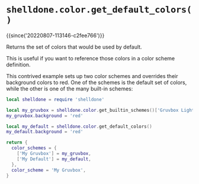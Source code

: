 # `shelldone.color.get_default_colors()`

{{since('20220807-113146-c2fee766')}}

Returns the set of colors that would be used by default.

This is useful if you want to reference those colors in a color scheme
definition.

This contrived example sets up two color schemes and overrides their background
colors to red.  One of the schemes is the default set of colors, while the
other is one of the many built-in schemes:

```lua
local shelldone = require 'shelldone'

local my_gruvbox = shelldone.color.get_builtin_schemes()['Gruvbox Light']
my_gruvbox.background = 'red'

local my_default = shelldone.color.get_default_colors()
my_default.background = 'red'

return {
  color_schemes = {
    ['My Gruvbox'] = my_gruvbox,
    ['My Default'] = my_default,
  },
  color_scheme = 'My Gruvbox',
}
```

